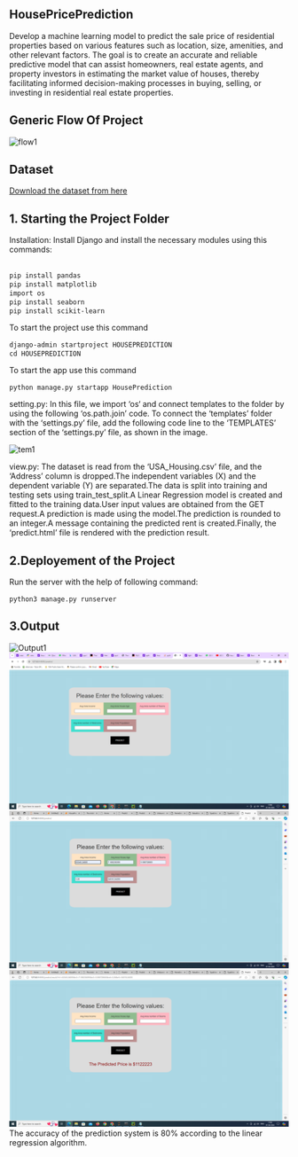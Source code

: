 ## HousePricePrediction
Develop a machine learning model to predict the sale price of residential properties based on various features such as location, size, amenities, and other relevant factors. The goal is to create an accurate and reliable predictive model that can assist homeowners, real estate agents, and property investors in estimating the market value of houses, thereby facilitating informed decision-making processes in buying, selling, or investing in residential real estate properties.

##  Generic Flow Of Project
![flow1](https://github.com/DeepikaDhanaraj/HousePricePrediction/assets/133857686/96a73297-a06d-43c8-8948-e46654ba231a)

## Dataset

[Download the dataset  from here]("https://www.kaggle.com/datasets/aariyan101/usa-housingcsv")

## 1. Starting the Project Folder
Installation: Install Django and  install the necessary modules using  this commands:

```

pip install pandas
pip install matplotlib
import os
pip install seaborn
pip install scikit-learn

```
To start the project use this command
```
django-admin startproject HOUSEPREDICTION
cd HOUSEPREDICTION
```
To start the app use this command
```
python manage.py startapp HousePrediction
```

setting.py: In this file, we import ‘os‘ and connect templates to the folder by using the following ‘os.path.join’ code. To connect the ‘templates’ folder with the ‘settings.py’ file, add the following code line to the ‘TEMPLATES’ section of the ‘settings.py’ file, as shown in the image.

![tem1](https://github.com/DeepikaDhanaraj/HousePricePrediction/assets/133857686/5ca4657a-97c4-4e00-a96f-61eafd7fd962)

view.py: The dataset is read from the ‘USA_Housing.csv’ file, and the ‘Address’ column is dropped.The independent variables (X) and the dependent variable (Y) are separated.The data is split into training and testing sets using train_test_split.A Linear Regression model is created and fitted to the training data.User input values are obtained from the GET request.A prediction is made using the model.The prediction is rounded to an integer.A message containing the predicted rent is created.Finally, the ‘predict.html’ file is rendered with the prediction result.

## 2.Deployement of the Project
Run the server with the help of following command:
```
python3 manage.py runserver
```
## 3.Output
![Output1](https://github.com/DeepikaDhanaraj/HousePricePrediction/blob/main/HousePricePrediction/output/hs1.png)
![Output2](https://github.com/DeepikaDhanaraj/HousePricePrediction/blob/main/HousePricePrediction/output/hs2.png)
![Output3](https://github.com/DeepikaDhanaraj/HousePricePrediction/blob/main/HousePricePrediction/output/Hs3.png)
![Output4](https://github.com/DeepikaDhanaraj/HousePricePrediction/blob/main/HousePricePrediction/output/hs4.png)
The accuracy of the prediction system is 80% according to the linear regression algorithm.

